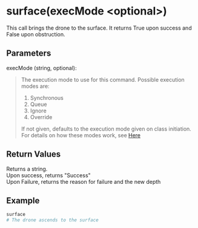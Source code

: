 # surface(execMode \<optional>)

This call brings the drone to the surface. It returns True upon success and False upon obstruction.  

## Parameters

execMode (string, optional):
> The execution mode to use for this command. Possible execution modes are:
>
> 1. Synchronous
> 1. Queue
> 1. Ignore
> 1. Override
>
> If not given, defaults to the execution mode given on class initiation.  
> For details on how these modes work, see [Here](../executionModes.md)

## Return Values

Returns a string.  
Upon success, returns "Success"  
Upon Failure, returns the reason for failure and the new depth

## Example

```py
surface
# The drone ascends to the surface
```
